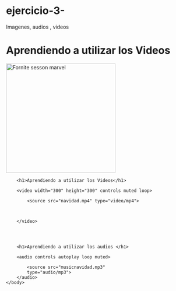 # ejercicio-3-
Imagenes, audios , videos
<!DOCTYPE html>
<html>
    <head>
        <title>Imagenes,videos,audios con HTML</title> 
    </head>
    <body>
        <h1> Aprendiendo a utilizar los Videos</h1>
        <img src="https://as01.epimg.net/meristation/imagenes/2020/10/24/noticias/1603531215_560324_1603531407_noticia_normal.jpg" alt="Fornite sesson marvel" width="300" height="300"/>


        <h1>Aprendiendo a utilizar los Videos</h1>
        
        <video width="300" height="300" controls muted loop>

            <source src="navidad.mp4" type="video/mp4">

            
            
        </video>




        <h1>Aprendiendo a utilizar los audios </h1>

        <audio controls autoplay loop muted>

            <source src="musicnavidad.mp3"
            type="audio/mp3">
        </audio>
    </body>
</html>
